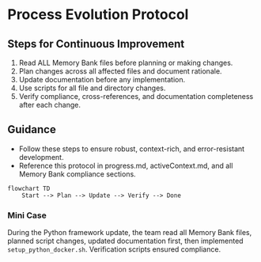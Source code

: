 # Process Evolution Protocol

## Steps for Continuous Improvement

1. Read ALL Memory Bank files before planning or making changes.
2. Plan changes across all affected files and document rationale.
3. Update documentation before any implementation.
4. Use scripts for all file and directory changes.
5. Verify compliance, cross-references, and documentation completeness after each change.

## Guidance

- Follow these steps to ensure robust, context-rich, and error-resistant development.
- Reference this protocol in progress.md, activeContext.md, and all Memory Bank compliance sections.

```mermaid
flowchart TD
    Start --> Plan --> Update --> Verify --> Done
```

### Mini Case

During the Python framework update, the team read all Memory Bank files,
planned script changes, updated documentation first, then implemented
`setup_python_docker.sh`. Verification scripts ensured compliance.

